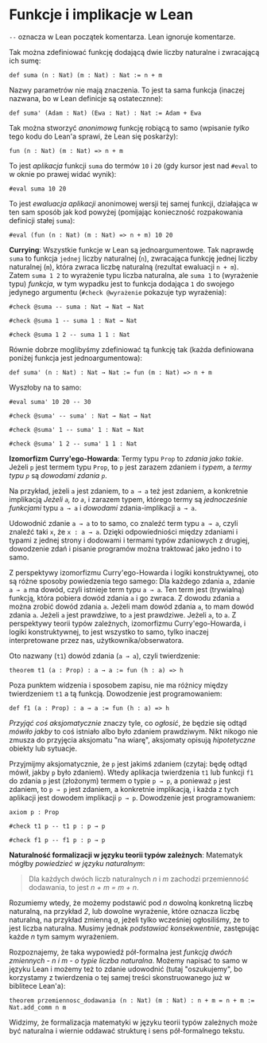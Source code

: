 # Funkcje i implikacje w Lean

`--` oznacza w Lean początek komentarza. Lean ignoruje komentarze.

Tak można zdefiniować funkcję dodającą dwie liczby naturalne i zwracającą ich sumę:

```lean
def suma (n : Nat) (m : Nat) : Nat := n + m
```

Nazwy parametrów nie mają znaczenia. To jest ta sama funkcja (inaczej nazwana, bo w Lean definicje
są ostatecznne):

```lean
def suma' (Adam : Nat) (Ewa : Nat) : Nat := Adam + Ewa
```

Tak można stworzyć *anonimową* funkcję robiącą to samo (wpisanie *tylko* tego kodu do Lean'a sprawi,
że Lean się poskarży):

```lean
fun (n : Nat) (m : Nat) => n + m
```

To jest *aplikacja* funkcji `suma` do termów `10` i `20` (gdy kursor jest nad `#eval` to w oknie po
prawej widać wynik):

```lean
#eval suma 10 20
```

To jest *ewaluacja aplikacji* anonimowej wersji tej samej funkcji, działająca w ten sam sposób jak
kod powyżej (pomijając konieczność rozpakowania definicji stałej `suma`):

```lean
#eval (fun (n : Nat) (m : Nat) => n + m) 10 20
```

**Currying**: Wszystkie funkcje w Lean są jednoargumentowe. Tak naprawdę `suma` to funkcja `jednej`
liczby naturalnej (`n`), zwracająca funkcję jednej liczby naturalnej (`m`), która zwraca liczbę
naturalną (rezultat ewaluacji `n + m`). Zatem `suma 1 2` to wyrażenie typu liczba naturalna, ale
`suma 1` to (wyrażenie typu) *funkcja*, w tym wypadku jest to funkcja dodająca `1` do swojego
jedynego argumentu (`#check @wyrażenie` pokazuje typ wyrażenia):

```lean
#check @suma -- suma : Nat → Nat → Nat

#check @suma 1 -- suma 1 : Nat → Nat

#check @suma 1 2 -- suma 1 1 : Nat
```

Równie dobrze moglibyśmy zdefiniować tą funkcję tak (każda definiowana poniżej funkcja jest
jednoargumentowa):

```lean
def suma' (n : Nat) : Nat → Nat := fun (m : Nat) => n + m
```

Wyszłoby na to samo:

```lean
#eval suma' 10 20 -- 30

#check @suma' -- suma' : Nat → Nat → Nat

#check @suma' 1 -- suma' 1 : Nat → Nat

#check @suma' 1 2 -- suma' 1 1 : Nat
```

**Izomorfizm Curry'ego-Howarda**: Termy typu `Prop` to *zdania jako takie*. Jeżeli `p` jest termem
typu `Prop`, to `p` jest zarazem zdaniem i *typem*, a *termy typu `p`* są *dowodami zdania `p`*.

Na przykład, jeżeli `a` jest zdaniem, to `a → a` też jest zdaniem, a konkretnie implikacją *Jeżeli
`a`, to `a`*, i zarazem typem, którego termy są *jednocześnie funkcjami* typu `a → a` i *dowodami*
zdania-implikacji `a → a`.

Udowodnić zdanie `a → a` to to samo, co znaleźć term typu `a → a`, czyli znaleźć taki `x`, że `x : a
→ a`. Dzięki odpowiedniości między zdaniami i typami z jednej strony i dodowami i termami typów
zdaniowych z drugiej, dowodzenie zdań i pisanie programów można traktować jako jedno i to samo.

Z perspektywy izomorfizmu Curry'ego-Howarda i logiki konstruktywnej, oto są różne sposoby
powiedzenia tego samego: Dla każdego zdania `a`, zdanie `a → a` ma dowód, czyli istnieje term typu
`a → a`. Ten term jest (trywialną) funkcją, która pobiera dowód zdania `a` i go zwraca. Z dowodu
zdania `a` można zrobić dowód zdania `a`. Jeżeli mam dowód zdania `a`, to mam dowód zdania
`a`. Jeżeli `a` jest prawdziwe, to `a` jest prawdziwe. Jeżeli `a`, to `a`. Z perspektywy teorii
typów zależnych, izomorfizmu Curry'ego-Howarda, i logiki konstruktywnej, to jest wszystko to samo,
tylko inaczej interpretowane przez nas, użytkownika/obserwatora.

Oto nazwany (`t1`) dowód zdania (`a → a`), czyli twierdzenie:

```lean
theorem t1 (a : Prop) : a → a := fun (h : a) => h
```

Poza punktem widzenia i sposobem zapisu, nie ma różnicy między twierdzeniem `t1` a tą
funkcją. Dowodzenie jest programowaniem:

```lean
def f1 (a : Prop) : a → a := fun (h : a) => h
```

*Przyjąć coś aksjomatycznie* znaczy tyle, co *ogłosić*, że będzie się odtąd *mówiło jakby* to coś
istniało albo było zdaniem prawdziwym. Nikt nikogo nie zmusza do przyjęcia aksjomatu "na wiarę",
aksjomaty opisują *hipotetyczne* obiekty lub sytuacje.

Przyjmijmy aksjomatycznie, że `p` jest jakimś zdaniem (czytaj: będę odtąd mówił, jakby `p` było
zdaniem). Wtedy aplikacja twierdzenia `t1` lub funkcji `f1` do zdania `p` jest (złożonym) termem o
typie `p → p`, a ponieważ `p` jest zdaniem, to `p → p` jest zdaniem, a konkretnie implikacją, i
każda z tych aplikacji jest dowodem implikacji `p → p`. Dowodzenie jest programowaniem:

```lean
axiom p : Prop

#check t1 p -- t1 p : p → p 

#check f1 p -- f1 p : p → p 
```

**Naturalność formalizacji w języku teorii typów zależnych**: Matematyk mógłby *powiedzieć w języku
naturalnym*: 

> Dla każdych dwóch liczb naturalnych *n* i *m* zachodzi przemienność dodawania, to jest
> *n + m = m + n*.

Rozumiemy wtedy, że możemy podstawić pod *n* dowolną konkretną liczbę naturalną, na przykład *2*,
lub dowolne wyrażenie, które oznacza liczbę naturalną, na przykład zmienną *a*, jeżeli tylko
wcześniej ogłosiliśmy, że to jest liczba naturalna. Musimy jednak *podstawiać konsekwentnie*,
zastępując każde *n* tym samym wyrażeniem.

Rozpoznajemy, że taka wypowiedź pół-formalna jest *funkcją dwóch zmiennych - n i m - o typie liczba
naturalna*. Możemy napisać to samo w języku Lean i możemy też to zdanie udowodnić (tutaj
"oszukujemy", bo korzystamy z twierdzenia o tej samej treści skonstruowanego już w biblitece
Lean'a):

```lean
theorem przemiennosc_dodawania (n : Nat) (m : Nat) : n + m = n + m := Nat.add_comm n m
```

Widzimy, że formalizacja matematyki w języku teorii typów zależnych może być naturalna i wiernie
oddawać strukturę i sens pół-formalnego tekstu.
